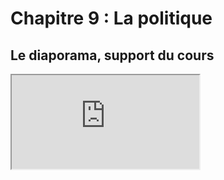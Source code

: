 # Chapitre 9 : La politique

<!-- Question directrice : Quelle est la finalité de la politique ? -->

## Le diaporama, support du cours

<iframe src="https://eyssette.github.io/marp-slides/slides/2021-2022/s4-ch9.html"></iframe>

<script>subPages()</script>